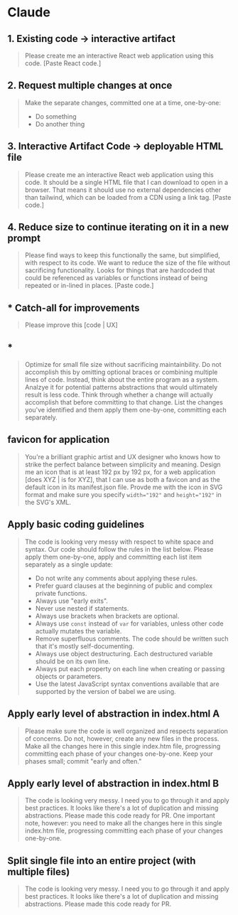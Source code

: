 # Claude

## 1. Existing code -> interactive artifact
> Please create me an interactive React web application using this code. [Paste React code.]

## 2. Request multiple changes at once
> Make the separate changes, committed one at a time, one-by-one:
> * Do something
> * Do another thing

## 3. Interactive Artifact Code -> deployable HTML file
> Please create me an interactive React web application using this code. It should be a single HTML file that I can download to open in a browser. That means it should use no external dependencies other than tailwind, which can be loaded from a CDN using a link tag. [Paste code.]

## 4. Reduce size to continue iterating on it in a new prompt
> Please find ways to keep this functionally the same, but simplified, with respect to its code. We want to reduce the size of the file without sacrificing functionality. Looks for things that are hardcoded that could be referenced as variables or functions instead of being repeated or in-lined in places. [Paste code.]

## * Catch-all for improvements
> Please improve this [code | UX]

## * 
> Optimize for small file size without sacrificing maintainbility. Do not accomplish this by omitting optional braces or combining multiple lines of code. Instead, think about the entire program as a system. Analzye it for potential patterns abstractions that would ultimately result is less code. Think through whether a change will actually accomplish that before committing to that change. List the changes you've identified and them apply them one-by-one, committing each separately.

## favicon for application
> You're a brilliant graphic artist and UX designer who knows how to strike the perfect balance between simplicity and meaning. Design me an icon that is at least 192 px by 192 px, for a web application [does XYZ | is for XYZ], that I can use as both a favicon and as the default icon in its manifest.json file. Provde me with the icon in SVG format and make sure you specify `width="192"` and `height="192"` in the SVG's XML.

## Apply basic coding guidelines
<blockquote>
The code is looking very messy with respect to white space and syntax. Our code should follow the rules in the list below. Please apply them one-by-one, apply and committing each list item separately as a single update:

* Do not write any comments about applying these rules.
* Prefer guard clauses at the beginning of public and complex private functions.
* Always use "early exits".
* Never use nested if statements.
* Always use brackets when brackets are optional.
* Always use `const` instead of `var` for variables, unless other code actually mutates the variable.
* Remove superfluous comments. The code should be written such that it's mostly self-documenting.
* Always use object destructuring. Each destructured variable should be on its own line.
* Always put each property on each line when creating or passing objects or parameters.
* Use the latest JavaScript syntax conventions available that are supported by the version of babel we are using.
</blockquote>

## Apply early level of abstraction in index.html A
> Please make sure the code is well organized and respects separation of concerns. Do not, however, create any new files in the process. Make all the changes here in this single index.htm file, progressing committing each phase of your changes one-by-one. Keep your phases small; commit "early and often."

## Apply early level of abstraction in index.html B
> The code is looking very messy. I need you to go through it and apply best practices. It looks like there's a lot of duplication and missing abstractions. Please made this code ready for PR. One important note, however: you need to make all the changes here in this single index.htm file, progressing committing each phase of your changes one-by-one. 

## Split single file into an entire project (with multiple files)
> The code is looking very messy. I need you to go through it and apply best practices. It looks like there's a lot of duplication and missing abstractions. Please made this code ready for PR.
